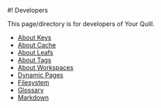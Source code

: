 #! Developers

This page/directory is for developers of Your Quill.

*	[About Keys](keys.md)
*   [About Cache](cache.md)
*	[About Leafs](leaf.md)
*	[About Tags](tags.md)
*	[About Workspaces](workspaces.md)
*	[Dynamic Pages](pages)
*   [Filesystem](filesys.md)
*	[Glossary](glossary.md)
*   [Markdown](markdown/index.md)



